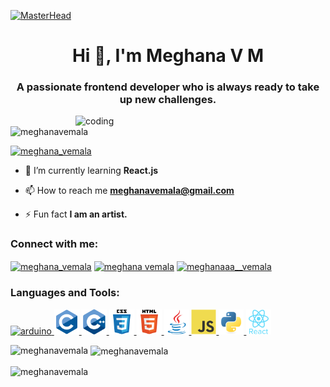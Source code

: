 [![MasterHead](https://repository-images.githubusercontent.com/588181932/e36ec678-7984-4cdd-8e4c-a3932772ff8e)](https://meghanavemala.io)
<h1 align="center">Hi 👋, I'm Meghana V M</h1>
<h3 align="center">A passionate frontend developer who is always ready to take up new challenges.</h3>
<img align="right" alt="coding" width="400" src="https://cdn.dribbble.com/users/4055494/screenshots/15215756/media/d2b66c4ca0192aa26d103448b3d1518b.gif">

<p align="left"> <img src="https://komarev.com/ghpvc/?username=meghanavemala&label=Profile%20views&color=0e75b6&style=flat" alt="meghanavemala" /> </p>

<p align="left"> <a href="https://twitter.com/meghana_vemala" target="blank"><img src="https://img.shields.io/twitter/follow/meghana_vemala?logo=twitter&style=for-the-badge" alt="meghana_vemala" /></a> </p>

- 🌱 I’m currently learning **React.js**

- 📫 How to reach me **meghanavemala@gmail.com**

- ⚡ Fun fact **I am an artist.**

<h3 align="left">Connect with me:</h3>
<p align="left">
<a href="https://twitter.com/meghana_vemala" target="blank"><img align="center" src="https://raw.githubusercontent.com/rahuldkjain/github-profile-readme-generator/master/src/images/icons/Social/twitter.svg" alt="meghana_vemala" height="30" width="40" /></a>
<a href="https://linkedin.com/in/meghana vemala" target="blank"><img align="center" src="https://raw.githubusercontent.com/rahuldkjain/github-profile-readme-generator/master/src/images/icons/Social/linked-in-alt.svg" alt="meghana vemala" height="30" width="40" /></a>
<a href="https://instagram.com/meghanaaa__vemala" target="blank"><img align="center" src="https://raw.githubusercontent.com/rahuldkjain/github-profile-readme-generator/master/src/images/icons/Social/instagram.svg" alt="meghanaaa__vemala" height="30" width="40" /></a>
</p>

<h3 align="left">Languages and Tools:</h3>
<p align="left"> <a href="https://www.arduino.cc/" target="_blank" rel="noreferrer"> <img src="https://cdn.worldvectorlogo.com/logos/arduino-1.svg" alt="arduino" width="40" height="40"/> </a> <a href="https://www.cprogramming.com/" target="_blank" rel="noreferrer"> <img src="https://raw.githubusercontent.com/devicons/devicon/master/icons/c/c-original.svg" alt="c" width="40" height="40"/> </a> <a href="https://www.w3schools.com/cpp/" target="_blank" rel="noreferrer"> <img src="https://raw.githubusercontent.com/devicons/devicon/master/icons/cplusplus/cplusplus-original.svg" alt="cplusplus" width="40" height="40"/> </a> <a href="https://www.w3schools.com/css/" target="_blank" rel="noreferrer"> <img src="https://raw.githubusercontent.com/devicons/devicon/master/icons/css3/css3-original-wordmark.svg" alt="css3" width="40" height="40"/> </a> <a href="https://www.w3.org/html/" target="_blank" rel="noreferrer"> <img src="https://raw.githubusercontent.com/devicons/devicon/master/icons/html5/html5-original-wordmark.svg" alt="html5" width="40" height="40"/> </a> <a href="https://www.java.com" target="_blank" rel="noreferrer"> <img src="https://raw.githubusercontent.com/devicons/devicon/master/icons/java/java-original.svg" alt="java" width="40" height="40"/> </a> <a href="https://developer.mozilla.org/en-US/docs/Web/JavaScript" target="_blank" rel="noreferrer"> <img src="https://raw.githubusercontent.com/devicons/devicon/master/icons/javascript/javascript-original.svg" alt="javascript" width="40" height="40"/> </a> <a href="https://www.python.org" target="_blank" rel="noreferrer"> <img src="https://raw.githubusercontent.com/devicons/devicon/master/icons/python/python-original.svg" alt="python" width="40" height="40"/> </a> <a href="https://reactjs.org/" target="_blank" rel="noreferrer"> <img src="https://raw.githubusercontent.com/devicons/devicon/master/icons/react/react-original-wordmark.svg" alt="react" width="40" height="40"/> </a> </p>

<p><img align="left" src="https://github-readme-stats.vercel.app/api/top-langs?username=meghanavemala&show_icons=true&locale=en&layout=compact" alt="meghanavemala" /></p>

<p>&nbsp;<img align="center" src="https://github-readme-stats.vercel.app/api?username=meghanavemala&show_icons=true&locale=en" alt="meghanavemala" /></p>

<p><img align="center" src="https://github-readme-streak-stats.herokuapp.com/?user=meghanavemala&" alt="meghanavemala" /></p>
